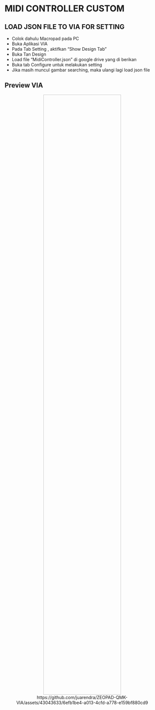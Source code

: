 # MIDI CONTROLLER CUSTOM

## LOAD JSON FILE TO VIA FOR SETTING
- Colok dahulu Macropad pada PC
- Buka Aplikasi VIA
- Pada Tab Setting , aktifkan “Show Design Tab”
- Buka Tan Design
- Load file  “MidiController.json” di google drive yang di berikan
- Buka tab Configure untuk melakukan setting
- Jika masih muncul gambar searching, maka ulangi lagi load json file

## Preview VIA
<p align="center">
  <img width="50%" height="50%">
https://github.com/juarendra/ZEOPAD-QMK-VIA/assets/43043633/6efb1be4-a013-4cfd-a778-e159bf880cd9



 
</p>
